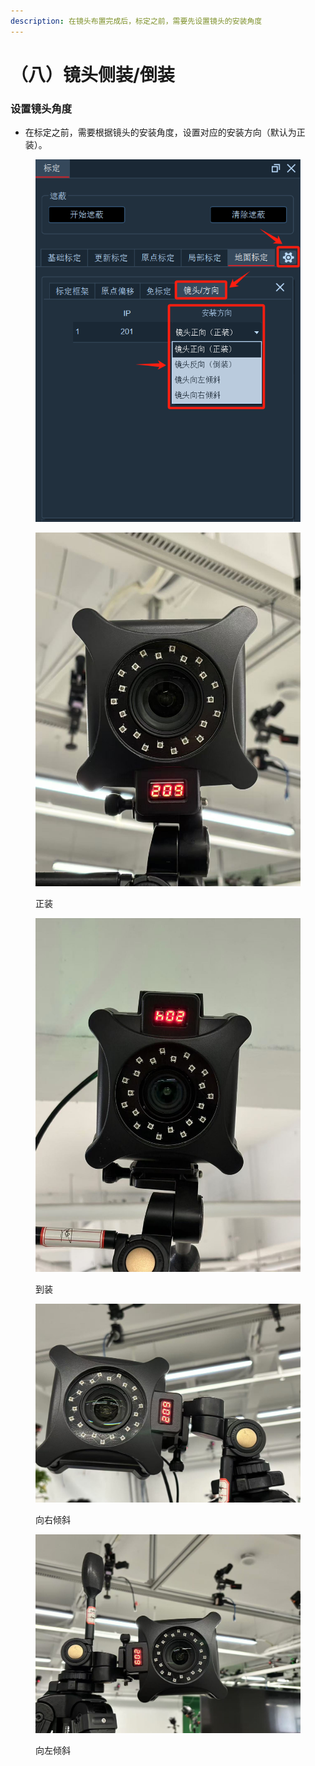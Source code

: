 ```yaml
---
description: 在镜头布置完成后，标定之前，需要先设置镜头的安装角度
---
```


# （八）镜头侧装/倒装

### 设置镜头角度 <a href="#toc13776" id="toc13776"></a>

* 在标定之前，需要根据镜头的安装角度，设置对应的安装方向（默认为正装）。

<figure><img src="../.gitbook/assets/image (94).png" alt=""><figcaption></figcaption></figure>

<div><figure><img src="../.gitbook/assets/正装 (1).jpg" alt="" width="563"><figcaption><p>正装</p></figcaption></figure> <figure><img src="../.gitbook/assets/倒装 (1).jpg" alt="" width="563"><figcaption><p>到装</p></figcaption></figure></div>

<div><figure><img src="../.gitbook/assets/向右侧装 (1).jpg" alt=""><figcaption><p>向右倾斜</p></figcaption></figure> <figure><img src="../.gitbook/assets/向左侧装 (1).jpg" alt=""><figcaption><p>向左倾斜</p></figcaption></figure></div>
